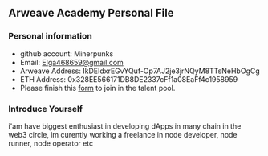 ## Arweave Academy Personal File

### Personal information

- github account: Minerpunks
- Email: Elga468659@gmail.com
- Arweave Address: IkDEIdxrEGvYQuf-Op7AJ2je3jrNQyM8TTsNeHbOgCg
- ETH Address: 0x328EE566171DB8DE2337cFf1a08EaFf4c1958959
- Please finish this [form](https://docs.google.com/forms/d/e/1FAIpQLSfWA5fIIcBgmRppm3jNz5vmf9Mai_QMVil-2pO4r7YKn_Zhtw/viewform?usp=sf_link) to join in the talent pool.

### Introduce Yourself
 i'am have biggest enthusiast in developing dApps in many chain in the web3 circle, im curently working a freelance in node developer, node runner, node operator etc
